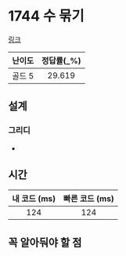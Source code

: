# 1744 수 묶기

[링크](https://www.acmicpc.net/problem/1744)

| 난이도  | 정답률(\_%) |
|:----:|:--------:|
| 골드 5 |  29.619  |

## 설계

### 그리디
- 

## 시간

| 내 코드 (ms) | 빠른 코드 (ms) |
|:---------:|:----------:|
|    124    |    124     |

## 꼭 알아둬야 할 점

